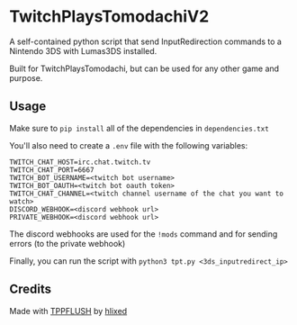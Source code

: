 # TwitchPlaysTomodachiV2

A self-contained python script that send InputRedirection commands to a Nintendo 3DS with Lumas3DS installed.

Built for TwitchPlaysTomodachi, but can be used for any other game and purpose.

## Usage

Make sure to `pip install` all of the dependencies in `dependencies.txt`

You'll also need to create a `.env` file with the following variables:

```
TWITCH_CHAT_HOST=irc.chat.twitch.tv
TWITCH_CHAT_PORT=6667
TWITCH_BOT_USERNAME=<twitch bot username>
TWITCH_BOT_OAUTH=<twitch bot oauth token>
TWITCH_CHAT_CHANNEL=<twitch channel username of the chat you want to watch>
DISCORD_WEBHOOK=<discord webhook url>
PRIVATE_WEBHOOK=<discord webhook url>
```

The discord webhooks are used for the `!mods` command and for sending errors (to the private webhook)

Finally, you can run the script with `python3 tpt.py <3ds_inputredirect_ip>`

## Credits
Made with [TPPFLUSH](https://github.com/hlixed/TPPFLUSH) by [hlixed](https://github.com/hlinxed)